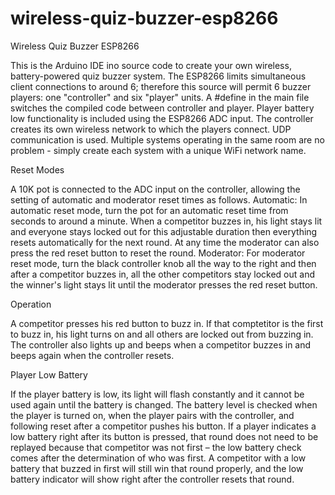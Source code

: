 # wireless-quiz-buzzer-esp8266
Wireless Quiz Buzzer ESP8266

This is the Arduino IDE ino source code to create your own wireless, battery-powered quiz buzzer system. The ESP8266 limits simultaneous client connections to around 6; therefore this source will permit 6 buzzer players: one "controller" and six "player" units. A #define in the main file switches the compiled code between controller and player. Player battery low functionality is included using the ESP8266 ADC input. The controller creates its own wireless network to which the players connect. UDP communication is used. Multiple systems operating in the same room are no problem - simply create each system with a unique WiFi network name.

Reset Modes

A 10K pot is connected to the ADC input on the controller, allowing the setting of automatic and moderator reset times as follows.
Automatic: In automatic reset mode, turn the pot for an automatic reset time from seconds to around a minute. When a competitor buzzes in, his light stays lit and everyone stays locked out for this adjustable duration then everything resets automatically for the next round. At any time the moderator can also press the red reset button to reset the round.
Moderator: For moderator reset mode, turn the black controller knob all the way to the right and then after a competitor buzzes in, all the other competitors stay locked out and the winner's light stays lit until the moderator presses the red reset button.

Operation

A competitor presses his red button to buzz in. If that comptetitor is the first to buzz in, his light turns on and all others are locked out from buzzing in. The controller also lights up and beeps when a competitor buzzes in and beeps again when the controller resets.

Player Low Battery

If the player battery is low, its light will flash constantly and it cannot be used again until the battery is changed. The battery level is checked when the player is turned on, when the player pairs with the controller, and following reset after a competitor pushes his button. If a player indicates a low battery right after its button is pressed, that round does not need to be replayed because that competitor was not first – the low battery check comes after the determination of who was first. A competitor with a low battery that buzzed in first will still win that round properly, and the low battery indicator will show right after the controller resets that round. 
